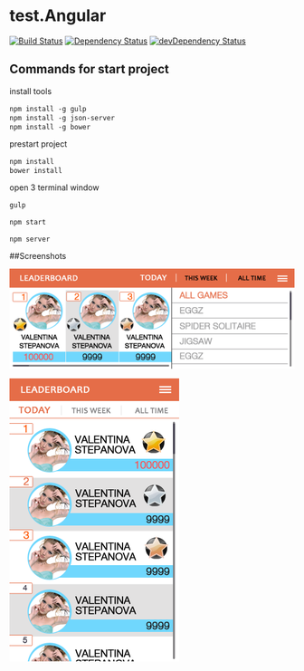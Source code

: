 # test.Angular

[![Build Status](https://travis-ci.org/vaeum/test.Angular.svg?branch=master)](https://travis-ci.org/vaeum/test.Angular)
[![Dependency Status](https://david-dm.org/vaeum/test.Angular.svg)](https://david-dm.org/vaeum/test.Angular)
[![devDependency Status](https://david-dm.org/vaeum/test.Angular/dev-status.svg)](https://david-dm.org/vaeum/test.Angular#info=devDependencies)


## Commands for start project

install tools

```
npm install -g gulp
npm install -g json-server
npm install -g bower
```

prestart project

```
npm install
bower install
```

open 3 terminal window

```
gulp
```

```
npm start
```

```
npm server
```

##Screenshots

![](screenshot1.png)

![](screenshot2.png)
